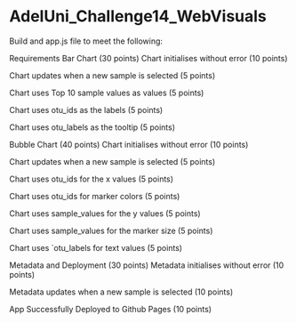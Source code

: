 # AdelUni_Challenge14_WebVisuals

Build and app.js file to meet the following: 


Requirements
Bar Chart (30 points)
Chart initialises without error (10 points)

Chart updates when a new sample is selected (5 points)

Chart uses Top 10 sample values as values (5 points)

Chart uses otu_ids as the labels (5 points)

Chart uses otu_labels as the tooltip (5 points)

Bubble Chart (40 points)
Chart initialises without error (10 points)

Chart updates when a new sample is selected (5 points)

Chart uses otu_ids for the x values (5 points)

Chart uses otu_ids for marker colors (5 points)

Chart uses sample_values for the y values (5 points)

Chart uses sample_values for the marker size (5 points)

Chart uses `otu_labels for text values (5 points)

Metadata and Deployment (30 points)
Metadata initialises without error (10 points)

Metadata updates when a new sample is selected (10 points)

App Successfully Deployed to Github Pages (10 points)